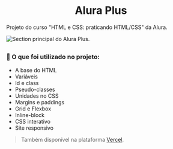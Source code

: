 <h1 align="center">Alura Plus</h1>
<p>Projeto do curso "HTML e CSS: praticando HTML/CSS" da Alura.</p>

![Section principal do Alura Plus.](https://github.com/gyselle-marques/AluraPlus/assets/119114313/b0a2e4b5-4f9a-454d-95f7-11d96eb51e8c)
##
### :bookmark: O que foi utilizado no projeto:
- A base do HTML
- Variáveis
- Id e class
- Pseudo-classes
- Unidades no CSS
- Margins e paddings
- Grid e Flexbox
- Inline-block
- CSS interativo
- Site responsivo

> Também disponível na plataforma [Vercel](https://alura-plus-gyselle-marques.vercel.app/).
